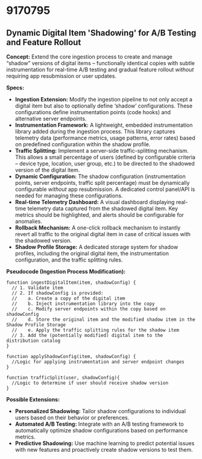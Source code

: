 # 9170795

## Dynamic Digital Item 'Shadowing' for A/B Testing and Feature Rollout

**Concept:** Extend the core ingestion process to create and manage “shadow” versions of digital items – functionally identical copies with subtle instrumentation for real-time A/B testing and gradual feature rollout *without* requiring app resubmission or user updates.

**Specs:**

*   **Ingestion Extension:** Modify the ingestion pipeline to not only accept a digital item but also to optionally define ‘shadow’ configurations. These configurations define instrumentation points (code hooks) and alternative server endpoints.
*   **Instrumentation Framework:** A lightweight, embedded instrumentation library added during the ingestion process. This library captures telemetry data (performance metrics, usage patterns, error rates) based on predefined configuration within the shadow profile.
*   **Traffic Splitting:** Implement a server-side traffic-splitting mechanism. This allows a small percentage of users (defined by configurable criteria – device type, location, user group, etc.) to be directed to the shadowed version of the digital item.
*   **Dynamic Configuration:** The shadow configuration (instrumentation points, server endpoints, traffic split percentage) must be dynamically configurable *without* app resubmission. A dedicated control panel/API is needed for managing these configurations.
*   **Real-time Telemetry Dashboard:** A visual dashboard displaying real-time telemetry data captured from the shadowed digital item. Key metrics should be highlighted, and alerts should be configurable for anomalies.
*   **Rollback Mechanism:** A one-click rollback mechanism to instantly revert all traffic to the original digital item in case of critical issues with the shadowed version.
*   **Shadow Profile Storage:** A dedicated storage system for shadow profiles, including the original digital item, the instrumentation configuration, and the traffic splitting rules.

**Pseudocode (Ingestion Process Modification):**

```
function ingestDigitalItem(item, shadowConfig) {
  // 1. Validate item
  // 2. If shadowConfig is provided:
  //    a. Create a copy of the digital item
  //    b. Inject instrumentation library into the copy
  //    c. Modify server endpoints within the copy based on shadowConfig
  //    d. Store the original item and the modified shadow item in the Shadow Profile Storage
  //    e. Apply the traffic splitting rules for the shadow item
  // 3. Add the (potentially modified) digital item to the distribution catalog
}

function applyShadowConfig(item, shadowConfig) {
  //Logic for applying instrumentation and server endpoint changes
}

function trafficSplit(user, shadowConfig){
  //Logic to determine if user should receive shadow version
}
```

**Possible Extensions:**

*   **Personalized Shadowing:** Tailor shadow configurations to individual users based on their behavior or preferences.
*   **Automated A/B Testing:** Integrate with an A/B testing framework to automatically optimize shadow configurations based on performance metrics.
*   **Predictive Shadowing:** Use machine learning to predict potential issues with new features and proactively create shadow versions to test them.